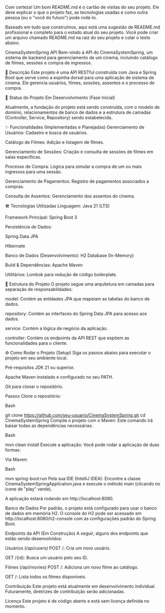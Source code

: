Com certeza! Um bom README.md é o cartão de visitas do seu projeto. Ele deve explicar o que o projeto faz, as tecnologias usadas e como outra pessoa (ou o "você do futuro") pode rodá-lo.

Baseado em tudo que construímos, aqui está uma sugestão de README.md profissional e completo para o estado atual do seu projeto. Você pode criar um arquivo chamado README.md na raiz do seu projeto e colar o texto abaixo.

CinemaSystemSpring API
Bem-vindo à API do CinemaSystemSpring, um sistema de backend para gerenciamento de um cinema, incluindo catálogo de filmes, sessões e compra de ingressos.

📝 Descrição
Este projeto é uma API RESTful construída com Java e Spring Boot que serve como a espinha dorsal para uma aplicação de sistema de cinema. Ele gerencia usuários, filmes, sessões, assentos e o processo de compra.

🚀 Status do Projeto
Em Desenvolvimento (Fase Inicial)

Atualmente, a fundação do projeto está sendo construída, com o modelo de domínio, relacionamentos de banco de dados e a estrutura de camadas (Controller, Service, Repository) sendo estabelecida.

✨ Funcionalidades (Implementadas e Planejadas)
Gerenciamento de Usuários: Cadastro e busca de usuários.

Catálogo de Filmes: Adição e listagem de filmes.

Gerenciamento de Sessões: Criação e consulta de sessões de filmes em salas específicas.

Processo de Compra: Lógica para simular a compra de um ou mais ingressos para uma sessão.

Gerenciamento de Pagamentos: Registro de pagamentos associados a compras.

Consulta de Assentos: Gerenciamento dos assentos do cinema.

🛠️ Tecnologias Utilizadas
Linguagem: Java 21 (LTS)

Framework Principal: Spring Boot 3

Persistência de Dados:

Spring Data JPA

Hibernate

Banco de Dados (Desenvolvimento): H2 Database (In-Memory)

Build & Dependências: Apache Maven

Utilitários: Lombok para redução de código boilerplate.

📂 Estrutura do Projeto
O projeto segue uma arquitetura em camadas para separação de responsabilidades:

model: Contém as entidades JPA que mapeiam as tabelas do banco de dados.

repository: Contém as interfaces do Spring Data JPA para acesso aos dados.

service: Contém a lógica de negócio da aplicação.

controller: Contém os endpoints da API REST que expõem as funcionalidades para o cliente.

⚙️ Como Rodar o Projeto (Setup)
Siga os passos abaixo para executar o projeto em seu ambiente local.

Pré-requisitos
JDK 21 ou superior.

Apache Maven instalado e configurado no seu PATH.

Git para clonar o repositório.

Passos
Clone o repositório:

Bash

git clone https://github.com/seu-usuario/CinemaSystemSpring.git
cd CinemaSystemSpring
Compile o projeto com o Maven:
Este comando irá baixar todas as dependências necessárias.

Bash

mvn clean install
Execute a aplicação:
Você pode rodar a aplicação de duas formas:

Via Maven:

Bash

mvn spring-boot:run
Pela sua IDE (IntelliJ IDEA):
Encontre a classe CinemaSystemSpringApplication.java e execute o método main (clicando no ícone de "play" verde).

A aplicação estará rodando em http://localhost:8080.

Banco de Dados
Por padrão, o projeto está configurado para usar o banco de dados em memória H2. O console do H2 pode ser acessado em http://localhost:8080/h2-console com as configurações padrão do Spring Boot.

Endpoints da API (Em Construção)
A seguir, alguns dos endpoints que estão sendo desenvolvidos:

Usuários (/api/users)
POST /: Cria um novo usuário.

GET /{id}: Busca um usuário pelo seu ID.

Filmes (/api/movies)
POST /: Adiciona um novo filme ao catálogo.

GET /: Lista todos os filmes disponíveis.

Contribuição
Este projeto está atualmente em desenvolvimento individual. Futuramente, diretrizes de contribuição serão adicionadas.

Licença
Este projeto é de código aberto e está sem licença definida no momento.
